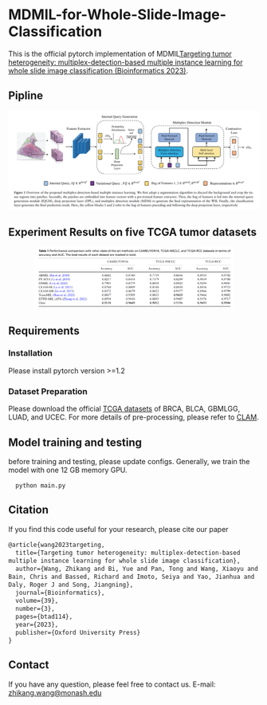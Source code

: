 # MDMIL-for-Whole-Slide-Image-Classification
This is the official pytorch implementation of MDMIL[Targeting tumor heterogeneity: multiplex-detection-based multiple instance learning for whole slide image classification (Bioinformatics 2023)](https://academic.oup.com/bioinformatics/article/39/3/btad114/7067746).


## Pipline
<div align="center">
  <img src="Figures/fig1.png">
 </div>
 
 ## Experiment Results on five TCGA tumor datasets
 <div align="center">
  <img src="Figures/fig2.png" width="400px"/>
 </div>

 
 ## Requirements
 ### Installation
Please install pytorch version >=1.2

 ### Dataset Preparation
 Please download the official [TCGA datasets](https://www.cancer.gov/ccg/research/genome-sequencing/tcga) of BRCA, BLCA, GBMLGG, LUAD, and UCEC. 
 For more details of pre-processing, please refer to [CLAM](https://github.com/mahmoodlab/CLAM).
 
 ## Model training and testing
 before training and testing, please update configs. Generally, we train the model with one 12 GB memory GPU. 
 ~~~~~~~~~~~~~~~~~~
   python main.py 
 ~~~~~~~~~~~~~~~~~~

## Citation

If you find this code useful for your research, please cite our paper

```
@article{wang2023targeting,
  title={Targeting tumor heterogeneity: multiplex-detection-based multiple instance learning for whole slide image classification},
  author={Wang, Zhikang and Bi, Yue and Pan, Tong and Wang, Xiaoyu and Bain, Chris and Bassed, Richard and Imoto, Seiya and Yao, Jianhua and Daly, Roger J and Song, Jiangning},
  journal={Bioinformatics},
  volume={39},
  number={3},
  pages={btad114},
  year={2023},
  publisher={Oxford University Press}
}
```

## Contact

If you have any question, please feel free to contact us. E-mail: [zhikang.wang@monash.edu](zhikang.wang@monash.edu) 

